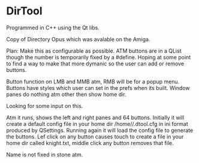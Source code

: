 # DirTool
Programmed in C++ using the Qt libs.

Copy of Directory Opus which was avalable on the Amiga.

Plan: Make this as configurable as possible. ATM buttons are in a QList though the number is
temporarily fixed by a #define. Hoping at some point to find a way to make that more dymanic
so the user can add or remove buttons.

Button function on LMB and MMB atm, RMB will be for a popup menu. Buttons have styles which user
can set in the prefs when its built. Window panes do nothing atm other then show home dir.

Looking for some input on this.

Atm it runs, shows the left and right panes and 64 buttons. Initially it will create a default
config file in your home dir /home/<name>/.dtool.cfg in ini format produced by QSettings. Running 
again it will load the config file to generate the buttons. Lef click on any button causes touch
to create a file in your home dir called knight.txt, middle click any button removes that file.

Name is not fixed in stone atm.
